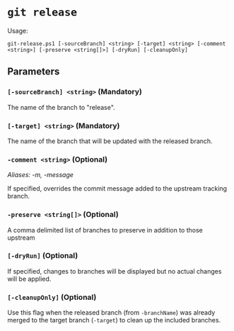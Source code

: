 # `git release`

Usage:

    git-release.ps1 [-sourceBranch] <string> [-target] <string> [-comment <string>] [-preserve <string[]>] [-dryRun] [-cleanupOnly]

## Parameters

### `[-sourceBranch] <string>` (Mandatory)

The name of the branch to "release".

### `[-target] <string>` (Mandatory)

The name of the branch that will be updated with the released branch.

### `-comment <string>` (Optional)

_Aliases: -m, -message_

If specified, overrides the commit message added to the upstream tracking branch.

### `-preserve <string[]>` (Optional)

A comma delimited list of branches to preserve in addition to those upstream

### `[-dryRun]` (Optional)

If specified, changes to branches will be displayed but no actual changes will be applied.

### `[-cleanupOnly]` (Optional)

Use this flag when the released branch (from `-branchName`) was already merged to the target branch (`-target`) to clean up the included branches.
